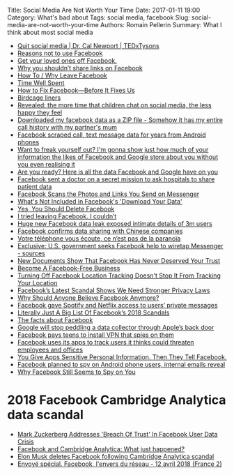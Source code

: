 Title: Social Media Are Not Worth Your Time 
Date: 2017-01-11 19:00
Category: What's bad about
Tags: social media, facebook
Slug: social-media-are-not-worth-your-time
Authors: Romain Pellerin
Summary: What I think about most social media

- [Quit social media | Dr. Cal Newport | TEDxTysons](https://www.youtube.com/watch?v=3E7hkPZ-HTk)
- [Reasons not to use Facebook](https://stallman.org/facebook.html)
- [Get your loved ones off Facebook.](http://www.salimvirani.com/facebook/)
- [Why you shouldn’t share links on Facebook](https://medium.com/@intideceukelaire/why-you-shouldnt-share-links-on-facebook-f317ba4aa58b)
- [How To / Why Leave Facebook](http://nickbriz.com/facebook/)
- [Time Well Spent](http://www.timewellspent.io/)
- [How to Fix Facebook—Before It Fixes Us](https://washingtonmonthly.com/magazine/january-february-march-2018/how-to-fix-facebook-before-it-fixes-us/)
- [Birdcage liners](https://www.joelonsoftware.com/2018/01/12/birdcage-liners/)
- [Revealed: the more time that children chat on social media, the less happy they feel](https://www.theguardian.com/society/2017/apr/09/social-networks--children-chat-feel-less-happy-facebook-instagram-whatsapp)
- [Downloaded my facebook data as a ZIP file - Somehow it has my entire call history with my partner's mum](https://twitter.com/dylanmckaynz/status/976368845635035138)
- [Facebook scraped call, text message data for years from Android phones](https://arstechnica.com/information-technology/2018/03/facebook-scraped-call-text-message-data-for-years-from-android-phones/)
- [Want to freak yourself out? I'm gonna show just how much of your information the likes of Facebook and Google store about you without you even realising it](https://twitter.com/iamdylancurran/status/977559925680467968)
- [Are you ready? Here is all the data Facebook and Google have on you](https://www.theguardian.com/commentisfree/2018/mar/28/all-the-data-facebook-google-has-on-you-privacy)
- [Facebook sent a doctor on a secret mission to ask hospitals to share patient data](https://www.cnbc.com/2018/04/05/facebook-building-8-explored-data-sharing-agreement-with-hospitals.html)
- [Facebook Scans the Photos and Links You Send on Messenger](https://www.bloomberg.com/news/articles/2018-04-04/facebook-scans-what-you-send-to-other-people-on-messenger-app)
- [What's Not Included in Facebook's 'Download Your Data'](https://www.wired.com/story/whats-not-included-in-facebooks-download-your-data/)
- [Yes, You Should Delete Facebook](https://medium.com/s/story/yes-you-should-delete-facebook-heres-why-bc623a3b4625)
- [I tried leaving Facebook. I couldn’t](https://www.theverge.com/2018/4/28/17293056/facebook-deletefacebook-social-network-monopoly)
- [Huge new Facebook data leak exposed intimate details of 3m users](https://www.newscientist.com/article/2168713-huge-new-facebook-data-leak-exposed-intimate-details-of-3m-users/)
- [Facebook confirms data sharing with Chinese companies](https://www.reuters.com/article/us-facebook-privacy-congress/facebook-confirms-data-sharing-with-chinese-companies-idUSKCN1J11TY)
- [Votre téléphone vous écoute, ce n’est pas de la paranoïa](https://www.vice.com/amp/fr/article/wjbzzy/votre-telephone-vous-ecoute-ce-nest-pas-de-la-paranoia)
- [Exclusive: U.S. government seeks Facebook help to wiretap Messenger - sources](https://www.reuters.com/article/us-facebook-encryption-exclusive/u-s-government-seeks-facebook-help-to-wiretap-messenger-sources-idUSKBN1L226D)
- [New Documents Show That Facebook Has Never Deserved Your Trust](https://www.eff.org/deeplinks/2018/12/httpstwittercommontereya)
- [Become A Facebook-Free Business](https://m.signalvnoise.com/become-a-facebook-free-business-5bfefc20c09d)
- [Turning Off Facebook Location Tracking Doesn't Stop It From Tracking Your Location](https://gizmodo.com/turning-off-facebook-location-tracking-doesnt-stop-it-f-1831149148)
- [Facebook’s Latest Scandal Shows We Need Stronger Privacy Laws](https://www.eff.org/deeplinks/2018/12/facebooks-latest-scandal-shows-we-need-stronger-privacy-laws)
- [Why Should Anyone Believe Facebook Anymore?](https://www.wired.com/story/facebook-data-sharing-privacy-investigation/)
- [Facebook gave Spotify and Netflix access to users’ private messages](https://www.theverge.com/platform/amp/2018/12/18/18147616/facebook-user-data-giveaway-nyt-apple-amazon-spotify-netflix)
- [Literally Just A Big List Of Facebook’s 2018 Scandals](https://www.buzzfeednews.com/article/ryanmac/literally-just-a-big-list-of-facebooks-2018-scandals)
- [The facts about Facebook](https://techcrunch.com/2019/01/26/the-facts-about-facebook/)
- [Google will stop peddling a data collector through Apple’s back door](https://techcrunch.com/2019/01/30/googles-also-peddling-a-data-collector-through-apples-back-door/)
- [Facebook pays teens to install VPN that spies on them](https://techcrunch.com/2019/01/29/facebook-project-atlas/)
- [Facebook uses its apps to track users it thinks could threaten employees and offices](https://www.cnbc.com/2019/02/14/facebooks-security-team-tracks-posts-location-for-bolo-threat-list.html)
- [You Give Apps Sensitive Personal Information. Then They Tell Facebook.](https://www.wsj.com/articles/you-give-apps-sensitive-personal-information-then-they-tell-facebook-11550851636)
- [Facebook planned to spy on Android phone users, internal emails reveal](https://www.computerweekly.com/news/252458208/Facebook-planned-to-spy-on-Android-phone-users-internal-emails-reveal)
- [Why Facebook Still Seems to Spy on You](https://www.wsj.com/articles/facebook-ads-will-follow-you-even-when-your-privacy-settings-are-dialed-up-11551362400)

# 2018 Facebook Cambridge Analytica data scandal

- [Mark Zuckerberg Addresses 'Breach Of Trust' In Facebook User Data Crisis](https://www.forbes.com/sites/kathleenchaykowski/2018/03/21/mark-zuckerberg-addresses-breach-of-trust-in-facebook-user-data-crisis/#265ae103e367)
- [Facebook and Cambridge Analytica: What just happened?](https://www.recode.net/2018/3/23/17153368/facebook-cambridge-analytica-mark-zuckerberg-lauren-goode-kara-swisher-kurt-wagner-recode-podcast)
- [Elon Musk deletes Facebook following Cambridge Analytica scandal](https://www.telegraph.co.uk/technology/2018/03/23/elon-musk-deletes-facebook-following-cambridge-analytica-scandal/)
- [Envoyé spécial. Facebook, l'envers du réseau - 12 avril 2018 (France 2)](https://www.youtube.com/watch?v=9kpKDaF3IFw)
